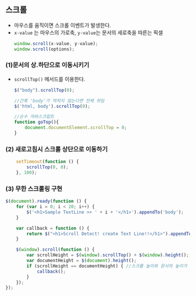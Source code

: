 ## 스크롤
+ 마우스를 움직이면 스크롤 이벤트가 발생한다.
+ `x-value` 는 마우스의 가로축, `y-value`는 문서의 세로축을 따른는 픽셀
    ```js
    window.scroll(x-value, y-value); 
    window.scroll(options);
    ```

### (1)문서의 상.하단으로 이동시키기
+ `scrollTop()` 메서드를 이용한다.
    ```js
    $("body").scrollTop(0); 

    //간혹 'body'가 먹히지 않는다면 전체 위임
    $('html, body').scrollTop(0);

    //순수 자바스크립트
    function goTop(){
        document.documentElement.scrollTop = 0; 
    }
    ```

### (2) 새로고침시 스크롤 상단으로 이동하기
```js
    setTimeout(function () {
        scrollTop(0, 0);
    }, 100);
```

### (3) 무한 스크롤링 구현
```js
$(document).ready(function () {
    for (var i = 0; i < 20; i++) {
        $('<h1>Sample TextLine >> ' + i + '</h1>').appendTo('body');
    }

    var callback = function () {
        return $("<h1>Scroll Detect! create Text Line!!</h1>").appendTo('body');
    }

    $(window).scroll(function () {
        var scrollHeight = $(window).scrollTop() + $(window).height();
        var documentHeight = $(document).height();
        if (scrollHeight == documentHeight) { //스크롤 높이와 문서의 높이가 같을 때
            callback();
        }
    });
});
```
